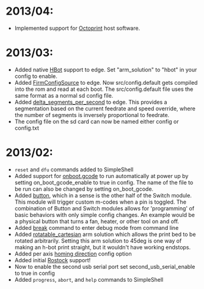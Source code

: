 
# 2013/04:
- Implemented support for [Octoprint](https://github.com/foosel/octoprint.md) host software.

# 2013/03:
- Added native [HBot](https://github.com/arthurwolf/smoothie/pull/152/files.md) support to edge. Set "arm_solution" to "hbot" in your config to enable.
- Added [FirmConfigSource](https://github.com/arthurwolf/smoothie/pull/142/files.md) to edge. Now src/config.default gets compiled into the rom and read at each boot. The src/config.default file uses the same format as a normal sd config file.
- Added [delta_segments_per_second](https://github.com/arthurwolf/smoothie/pull/144/files.md) to edge. This provides a segmentation based on the current feedrate and speed override, where the number of segments is inversely proportional to feedrate.
- The config file on the sd card can now be named either config or config.txt

# 2013/02:
- `reset` and `dfu` commands added to SimpleShell
- Added support for [onboot.gcode](https://github.com/arthurwolf/smoothie/pull/124/files.md) to run automatically at power up by setting on_boot_gcode_enable to true in config. The name of the file to be run can also be changed by setting on_boot_gcode.
- Added [button](https://github.com/arthurwolf/smoothie/pull/123/files.md), which in a sense is the other half of the Switch module. This module will trigger custom m-codes when a pin is toggled. The combination of Button and Switch modules allows for 'programming' of basic behaviors with only simple config changes. An example would be a physical button that turns a fan, heater, or other tool on and off.
- Added [break](https://github.com/arthurwolf/smoothie/pull/121/files.md) command to enter debug mode from command line
- Added [rotatable_cartesian](https://github.com/arthurwolf/smoothie/pull/115/files.md) arm solution which allows the print bed to be rotated arbitrarily. Setting this arm solution to 45deg is one way of making an h-bot print straight, but it wouldn't have working endstops.
- Added per axis [homing direction](https://github.com/arthurwolf/smoothie/pull/114/files.md) config option
- Added initial [Rostock](https://github.com/arthurwolf/smoothie/pull/110/files.md) support!
- Now to enable the second usb serial port set second_usb_serial_enable to true in config
- Added `progress`, `abort`, and `help` commands to SimpleShell
